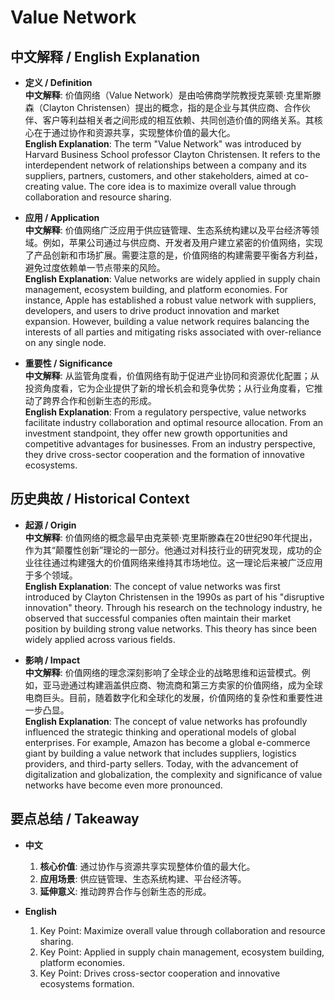 # Value Network

## 中文解释 / English Explanation

* **定义 / Definition**  
  **中文解释**: 价值网络（Value Network）是由哈佛商学院教授克莱顿·克里斯滕森（Clayton Christensen）提出的概念，指的是企业与其供应商、合作伙伴、客户等利益相关者之间形成的相互依赖、共同创造价值的网络关系。其核心在于通过协作和资源共享，实现整体价值的最大化。  
  **English Explanation**: The term "Value Network" was introduced by Harvard Business School professor Clayton Christensen. It refers to the interdependent network of relationships between a company and its suppliers, partners, customers, and other stakeholders, aimed at co-creating value. The core idea is to maximize overall value through collaboration and resource sharing.

* **应用 / Application**  
  **中文解释**: 价值网络广泛应用于供应链管理、生态系统构建以及平台经济等领域。例如，苹果公司通过与供应商、开发者及用户建立紧密的价值网络，实现了产品创新和市场扩展。需要注意的是，价值网络的构建需要平衡各方利益，避免过度依赖单一节点带来的风险。  
  **English Explanation**: Value networks are widely applied in supply chain management, ecosystem building, and platform economies. For instance, Apple has established a robust value network with suppliers, developers, and users to drive product innovation and market expansion. However, building a value network requires balancing the interests of all parties and mitigating risks associated with over-reliance on any single node.

* **重要性 / Significance**  
  **中文解释**: 从监管角度看，价值网络有助于促进产业协同和资源优化配置；从投资角度看，它为企业提供了新的增长机会和竞争优势；从行业角度看，它推动了跨界合作和创新生态的形成。  
  **English Explanation**: From a regulatory perspective, value networks facilitate industry collaboration and optimal resource allocation. From an investment standpoint, they offer new growth opportunities and competitive advantages for businesses. From an industry perspective, they drive cross-sector cooperation and the formation of innovative ecosystems.

## 历史典故 / Historical Context

* **起源 / Origin**  
  **中文解释**: 价值网络的概念最早由克莱顿·克里斯滕森在20世纪90年代提出，作为其“颠覆性创新”理论的一部分。他通过对科技行业的研究发现，成功的企业往往通过构建强大的价值网络来维持其市场地位。这一理论后来被广泛应用于多个领域。  
  **English Explanation**: The concept of value networks was first introduced by Clayton Christensen in the 1990s as part of his "disruptive innovation" theory. Through his research on the technology industry, he observed that successful companies often maintain their market position by building strong value networks. This theory has since been widely applied across various fields.

* **影响 / Impact**  
  **中文解释**: 价值网络的理念深刻影响了全球企业的战略思维和运营模式。例如，亚马逊通过构建涵盖供应商、物流商和第三方卖家的价值网络，成为全球电商巨头。目前，随着数字化和全球化的发展，价值网络的复杂性和重要性进一步凸显。  
  **English Explanation**: The concept of value networks has profoundly influenced the strategic thinking and operational models of global enterprises. For example, Amazon has become a global e-commerce giant by building a value network that includes suppliers, logistics providers, and third-party sellers. Today, with the advancement of digitalization and globalization, the complexity and significance of value networks have become even more pronounced.

## 要点总结 / Takeaway

* **中文**  
  1. **核心价值**: 通过协作与资源共享实现整体价值的最大化。  
  2. **应用场景**: 供应链管理、生态系统构建、平台经济等。  
  3. **延伸意义**: 推动跨界合作与创新生态的形成。

* **English**  
  1. Key Point: Maximize overall value through collaboration and resource sharing.  
  2. Key Point: Applied in supply chain management, ecosystem building, platform economies.  
  3. Key Point: Drives cross-sector cooperation and innovative ecosystems formation.
